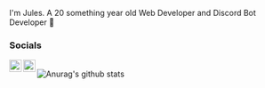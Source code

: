 I'm Jules. A 20 something year old Web Developer and Discord Bot Developer 👋
### Socials
[<img align="left" alt="LordSmurf | YouTube" width="22px" src="https://cdn.jsdelivr.net/npm/simple-icons@v3/icons/youtube.svg" />](https://www.youtube.com/channel/UC5nshjtGINYLgiJN4SpTpZQ)
[<img align="left" alt="LordSmurf | Twitter" width="22px" src="https://cdn.jsdelivr.net/npm/simple-icons@v3/icons/twitter.svg" />](https://twitter.com/Jules4106)  
![Anurag's github stats](https://github-readme-stats.vercel.app/api?username=LordSmurf&show_icons=true&theme=cobalt)
